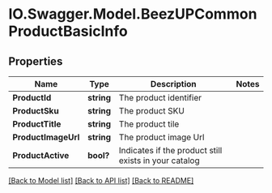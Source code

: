 # IO.Swagger.Model.BeezUPCommonProductBasicInfo
## Properties

Name | Type | Description | Notes
------------ | ------------- | ------------- | -------------
**ProductId** | **string** | The product identifier | 
**ProductSku** | **string** | The product SKU | 
**ProductTitle** | **string** | The product tile | 
**ProductImageUrl** | **string** | The product image Url | 
**ProductActive** | **bool?** | Indicates if the product still exists in your catalog | 

[[Back to Model list]](../README.md#documentation-for-models) [[Back to API list]](../README.md#documentation-for-api-endpoints) [[Back to README]](../README.md)

